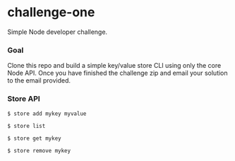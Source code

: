 # challenge-one
Simple Node developer challenge.

### Goal
Clone this repo and build a simple key/value store CLI using only the core Node API. Once you have finished the challenge zip and email your solution to the email provided.

### Store API

`$ store add mykey myvalue`

`$ store list`

`$ store get mykey`

`$ store remove mykey`
